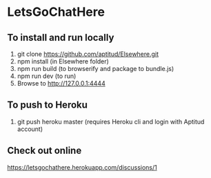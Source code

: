 # LetsGoChatHere

## To install and run locally
1. git clone https://github.com/aptitud/Elsewhere.git
2. npm install (in Elsewhere folder)
3. npm run build (to browserify and package to bundle.js)
4. npm run dev (to run)
6. Browse to http://127.0.0.1:4444

## To push to Heroku
1. git push heroku master (requires Heroku cli and login with Aptitud account)

## Check out online
https://letsgochathere.herokuapp.com/discussions/1
